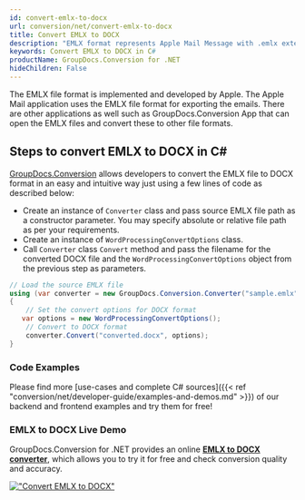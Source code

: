 ```yaml
---
id: convert-emlx-to-docx
url: conversion/net/convert-emlx-to-docx
title: Convert EMLX to DOCX
description: "EMLX format represents Apple Mail Message with .emlx extension. Learn how to convert EMLX to DOCX file programmatically in C# language using GroupDocs.Conversion for .NET library."
keywords: Convert EMLX to DOCX in C#
productName: GroupDocs.Conversion for .NET
hideChildren: False
---
```


The EMLX file format is implemented and developed by Apple. The Apple Mail application uses the EMLX file format for exporting the emails. There are other applications as well such as GroupDocs.Conversion App that can open the EMLX files and convert these to other file formats.

## Steps to convert EMLX to DOCX in C#

[GroupDocs.Conversion](https://products.groupdocs.com/conversion/net) allows developers to convert the EMLX file to DOCX format in an easy and intuitive way just using a few lines of code as described below:

* Create an instance of `Converter` class and pass source EMLX file path as a constructor parameter. You may specify absolute or relative file path as per your requirements. 
* Create an instance of `WordProcessingConvertOptions` class.
* Call `Converter` class `Convert` method and pass the filename for the converted DOCX file and the `WordProcessingConvertOptions` object from the previous step as parameters.

```csharp
// Load the source EMLX file
using (var converter = new GroupDocs.Conversion.Converter("sample.emlx"))
{
    // Set the convert options for DOCX format
   var options = new WordProcessingConvertOptions();
    // Convert to DOCX format
    converter.Convert("converted.docx", options);
}
```

### Code Examples

Please find more [use-cases and complete C# sources]({{< ref "conversion/net/developer-guide/examples-and-demos.md" >}}) of our backend and frontend examples and try them for free!

### EMLX to DOCX Live Demo

GroupDocs.Conversion for .NET provides an online [**EMLX to DOCX converter**](https://products.groupdocs.app/conversion/emlx-to-docx), which allows you to try it for free and check conversion quality and accuracy.

[!["Convert EMLX to DOCX"](conversion/net/images/convert-to-docx/convert-emlx-to-docx.png)](https://products.groupdocs.app/conversion/emlx-to-docx)